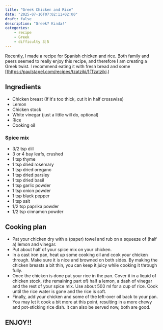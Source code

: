 ```yaml
---
title: "Greek Chicken and Rice"
date: "2025-07-16T07:02:11+02:00"
draft: false
description: "Greek? Kinda!"
categories: 
    - recipe
    - Greek
    - difficulty 3|5
---
```


Recently, I made a recipe for Spanish chicken and rice. Both family and peers seemed to really enjoy this recipe, and therefore I am creating a Greek twist. I recommend eating it with fresh bread and some [(https://paulstapel.com/recipes/tzatziki/](Tzatziki.)

## Ingredients
- Chicken breast (If it's too thick, cut it in half crosswise)
- Lemon
- Chicken stock
- White vinegar (just a little will do, optional)
- Rice
- Cooking oil

### Spice mix
- 3/2 tsp dill
- 3 or 4 bay leafs, crushed
- 1 tsp thyme
- 1 tsp dried rosemary
- 1 tsp dried oregano
- 1 tsp dried parsley
- 1 tsp dried basil
- 1 tsp garlic powder
- 1 tsp onion powder
- 1 tsp black pepper
- 1 tsp salt
- 1/2 tsp paprika powder
- 1/2 tsp cinnamon powder

## Cooking plan
- Pat your chicken dry with a (paper) towel and rub on a squeeze of (half a) lemon and vinegar. 
- Put about half of your spice mix on your chicken. 
- In a cast iron pan, heat up some cooking oil and cook your chicken through. Make sure it is nice and browned on both sides. By making the chicken breasts a bit thin, you can keep it juicy while cooking it through fully. 
- Once the chicken is done put your rice in the pan. Cover it in a liquid of chicken stock, (the remaining part of) half a lemon, a dash of vinegar and the rest of your spice mix. Use about 500 ml for a cup of rice. Cook until the rice water is gone and the rice is soft. 
- Finally, add your chicken and some of the left-over oil back to your pan. You may let it cook a bit more at this point, resulting in a more chewy and pot-sticking rice dish. It can also be served now, both are good. 

## ENJOY!!